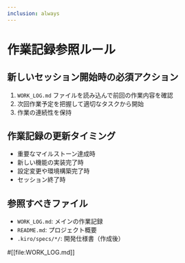 ```yaml
---
inclusion: always
---
```


# 作業記録参照ルール

## 新しいセッション開始時の必須アクション

1. `WORK_LOG.md` ファイルを読み込んで前回の作業内容を確認
2. 次回作業予定を把握して適切なタスクから開始
3. 作業の連続性を保持

## 作業記録の更新タイミング

- 重要なマイルストーン達成時
- 新しい機能の実装完了時
- 設定変更や環境構築完了時
- セッション終了時

## 参照すべきファイル

- `WORK_LOG.md`: メインの作業記録
- `README.md`: プロジェクト概要
- `.kiro/specs/*/`: 開発仕様書（作成後）

#[[file:WORK_LOG.md]]
